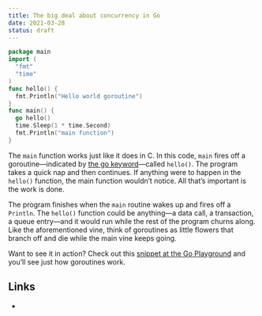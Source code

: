 ```yaml
---
title: The big deal about concurrency in Go
date: 2021-03-28
status: draft
---
```


```go
package main
import (
  "fmt"
  "time"
)
func hello() {
  fmt.Println("Hello world goroutine")
}
func main() {
  go hello()
  time.Sleep(1 * time.Second)
  fmt.Println("main function")
}
```

The `main` function works just like it does in C. In this code, `main` fires off a goroutine—indicated by [the go keyword](https://stackoverflow.com/questions/26006856/why-use-the-go-keyword-when-calling-a-function)—called `hello()`. The program takes a quick nap and then continues. If anything were to happen in the `hello()` function, the main function wouldn’t notice. All that’s important is the work is done.

The program finishes when the `main` routine wakes up and fires off a `Println`. The `hello()` function could be anything—a data call, a transaction, a queue entry—and it would run while the rest of the program churns along. Like the aforementioned vine, think of goroutines as little flowers that branch off and die while the main vine keeps going.

Want to see it in action? Check out this [snippet at the Go Playground](https://play.golang.org/p/U9ZZuSql8-) and you’ll see just how goroutines work.

## Links

- [](https://stackoverflow.blog/2020/11/02/go-golang-learn-fast-programming-languages/)
